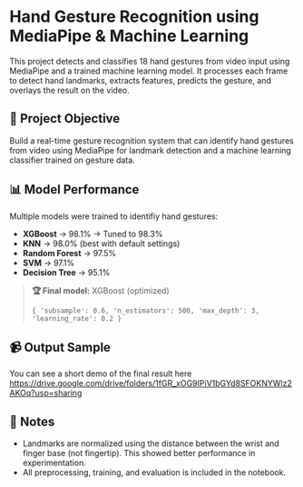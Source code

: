 # Hand Gesture Recognition using MediaPipe & Machine Learning

This project detects and classifies 18 hand gestures from video input using MediaPipe and a trained machine learning model. It processes each frame to detect hand landmarks, extracts features, predicts the gesture, and overlays the result on the video.


## 🎯 Project Objective 
Build a real-time gesture recognition system that can identify hand gestures from video using MediaPipe for landmark detection and a machine learning classifier trained on gesture data.


## 📊 Model Performance
Multiple models were trained to identifiy hand gestures:
* **XGBoost** → 98.1% → Tuned to 98.3%
* **KNN** → 98.0% (best with default settings)
* **Random Forest** → 97.5%
* **SVM** → 97.1%
* **Decision Tree** → 95.1%
  
> **🏆 Final model:** XGBoost (optimized)
> 
> `{ 'subsample': 0.6, 'n_estimators': 500, 'max_depth': 3, 'learning_rate': 0.2 }`


## 📹 Output Sample
You can see a short demo of the final result here https://drive.google.com/drive/folders/1fGR_xOG9IPiV1bGYd8SFOKNYWlz2AKOq?usp=sharing 


## 📌 Notes
* Landmarks are normalized using the distance between the wrist and finger base (not fingertip). This showed better performance in experimentation.
* All preprocessing, training, and evaluation is included in the notebook.
